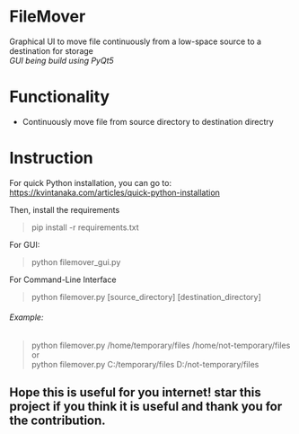 # FileMover
Graphical UI to move file continuously from a low-space source to a destination for storage 
 \
*GUI being build using PyQt5*

# Functionality
* Continuously move file from source directory to destination directry

# Instruction
For quick Python installation, you can go to:
https://kvintanaka.com/articles/quick-python-installation

Then, install the requirements
> pip install -r requirements.txt

For GUI:
> python filemover_gui.py

For Command-Line Interface
> python filemover.py [source_directory] [destination_directory]
  
###### Example:
> python filemover.py /home/temporary/files /home/not-temporary/files \
or \
> python filemover.py C:/temporary/files D:/not-temporary/files

## Hope this is useful for you internet! star this project if you think it is useful and thank you for the contribution.

